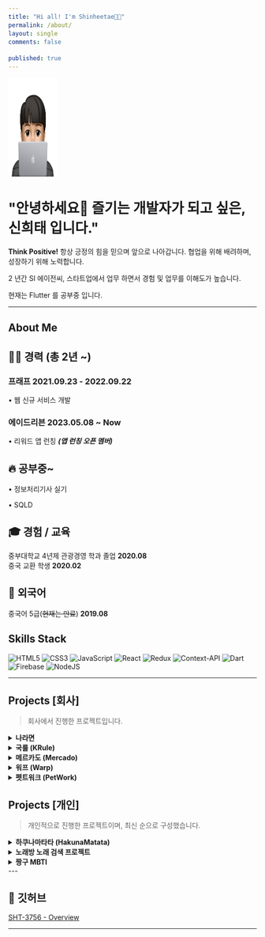 ```yaml
---
title: "Hi all! I'm Shinheetae👋🏻"
permalink: /about/
layout: single
comments: false

published: true
---
```


<img width=100 height=200 src="https://github.com/sht3756/sht3756.github.io/blob/main/assets/images/face1.jpg?raw=true">

# "안녕하세요👋 즐기는 개발자가 되고 싶은, 신희태 입니다."

**Think Positive!** 항상 긍정의 힘을 믿으며 앞으로 나아갑니다.
협업을 위해 배려하며, 성장하기 위해 노력합니다.

2 년간 SI 에이전씨, 스타트업에서 업무 하면서 경험 및 업무를 이해도가 높습니다.

현재는 Flutter 를 공부중 입니다.

---

## About Me

## 👨‍💻 경력 (총 2년 ~)

### 프래프 2021.09.23 - 2022.09.22

• 웹 신규 서비스 개발

### 에이드리븐 2023.05.08 ~ Now

• 리워드 앱 런칭 <b><i>(앱 런칭 오픈 멤버)</i></b>

## 🔥 공부중~

• 정보처리기사 실기

• SQLD

## **🎓 경험 / 교육**

중부대학교 4년제 관광경영 학과 졸업 **2020.08**  
중국 교환 학생 **2020.02**

## **🧳 외국어**

중국어 5급(~~현재는 만료~~) **2019.08**

## Skills Stack

![HTML5](https://img.shields.io/badge/html5-%23E34F26.svg?style=for-the-badge&logo=html5&logoColor=white)
![CSS3](https://img.shields.io/badge/css3-%231572B6.svg?style=for-the-badge&logo=css3&logoColor=white)
![JavaScript](https://img.shields.io/badge/javascript-%23323330.svg?style=for-the-badge&logo=javascript&logoColor=%23F7DF1E)
![React](https://img.shields.io/badge/react-%2320232a.svg?style=for-the-badge&logo=react&logoColor=%2361DAFB)
![Redux](https://img.shields.io/badge/redux-%23593d88.svg?style=for-the-badge&logo=redux&logoColor=white)
![Context-API](https://img.shields.io/badge/Context--Api-000000?style=for-the-badge&logo=react)
![Dart](https://img.shields.io/badge/dart-%230175C2.svg?style=for-the-badge&logo=dart&logoColor=white)
![Firebase](https://img.shields.io/badge/firebase-a08021?style=for-the-badge&logo=firebase&logoColor=ffcd34)
![NodeJS](https://img.shields.io/badge/node.js-6DA55F?style=for-the-badge&logo=node.js&logoColor=white)

<!-- <details>
  <summary><b>Flutter</b></summary>
  <p> - Provider, Bloc, GetX 상태관리 </p>
  <p> - Firebase 적용 </p>
</details>

<details>
  <summary><b>JavaScript</b></summary>
  <p> - es6 </p>
</details>

<details>
  <summary><b>React</b></summary>
  <p> - Redux, ContextAPI 상태관리 </p>
  <p> - 소셜 로그인, 결제API 연동, 페이지네이션기능 등 적용 가능 </p>
</details> -->

---

## Projects [회사]

> 회사에서 진행한 프로젝트입니다.

<details>
  <summary><b>나라면</b></summary>
    <img src="https://raw.githubusercontent.com/sht3756/sht3756.github.io/main/assets/images/project1.jpg" alt="프로젝트">
  
  <div>
    <b><u>프로젝트 소개</u></b>      
  </div>
  <p>매일 1분 투자로 뷰티, 가전, 명품, 패션 등 다양한 경품 응모 후 선물을 받아가세요!</p>
  <p>개인정보 보호법의 강화로 인해 유저의 어떠한 개인정보를 함부로 추척 및 이용할 수 없도록 되었습니다. 나라면의 앱을 통해 개인정보 취득과 제어의 권한을 받을 수 있도록 도움을 주는 앱입니다.</p>

  <div>
    <b><u>기술 스택</u></b>
  </div>
    <p>  - Dart ⇒ 유저단 </p>
    <p>  - Firebase ⇒ 유저단 </p>
    <p>  - vue.js ⇒ 관리자단 </p>
    <p>  - Node, Express ⇒ 관리자단 </p>
  <div>
    <b><u>기능 개발 및 기여도</u></b>
  </div>
    <p> - 70% 이상 기여 (기획, 개발, 리팩토링)</p>  
    <p> - GetX, Bloc 상태관리 사용 </p>
    <p> - GetX -> Bloc 마이그레이션 및 프로젝트 구조 변경 진행</p>        
    <p> - 기능 기획 개발(드래그로 인한 응모 선택 및 기능 구현, FCM 기능 기획 및 개발)</p>
    <p> - 홈 - UI 단 기능 개발(리스트 출력, 더보기, 응모 기능, 댓글 기능 개발, 알림 리스트 출력, 더보기)</p>
    <p> - 나라면 - UI 단 기능 개발(리스트 출력, 더보기, 설문조사 기능)</p>
    <p> - 당첨 결과 - UI 단 기능 개발 (리스트 출력, 더보기 기능) </p>    
    <p> - 즉각적인 피드백 기능을 적용해 유저 딜레이 감소</p>
    <p> - 로그데이터 추적을 위한 스크립트 태그 개발</p>
    <p> - 관리자단 개발</p>        
    <p> - 유저 푸쉬 관리 (토큰, 주제, 즉시, 예약)</p>
    <p> - 유저 구독 관리 (주제 팔로우, 주제 언 팔로우)</p>
    <p> - 홈 배너 관리</p>        
    <button class="about-button" onClick="window.open('https://naramyeon.com/#firstSection','window_name','width=430,height=500,location=no,status=no,scrollbars=yes');">🔗 소개 페이지</button>
    <button class="about-button" onClick="window.open('https://apps.apple.com/kr/app/%EB%82%98%EB%9D%BC%EB%A9%B4-%ED%95%98%EB%A3%A8-1%EB%B6%84-%EA%B0%84%ED%8E%B8-%EA%BD%81%ED%85%8C%ED%81%AC/id6444550618','window_name','width=430,height=500,location=no,status=no,scrollbars=yes');">🔗 애플 스토어</button>
    <button class="about-button" onClick="window.open('https://play.google.com/store/apps/details?id=com.adriven.naramyeon','window_name','width=430,height=500,location=no,status=no,scrollbars=yes');">🔗 구글 스토어</button>

</details>

<details>
  <summary><b>국룰 (KRule)</b></summary>
  <img src="https://github.com/sht3756/sht3756.github.io/blob/main/assets/images/project2.jpeg?raw=true" alt="프로젝트">

  <div>
    <b><u>프로젝트 소개</u></b>      
  </div>
  <p>제철 음식&지역 별 특산품 추천 및 라이브 쇼핑, 레시피 제공, 선물하기 서비스를 제공하는 산지직송 플랫폼 앱. 현재 미오픈 상태입니다.</p>

  <div>
    <b><u>기술 스택</u></b>
  </div>
    <p> - React ⇒ 유저단 </p>
    <p> - Typescript ⇒ 유저단 </p>
    <p> - Mobx => 상태관리 </p>
  <div>
    <b><u>기능 개발 및 기여도</u></b>
  </div>
    <p> - 20% 기여 (퇴사 직전, 기능 개발 보다는 빠르게 api 연동하는 쪽으로 진행 했습니다.)</p>  
    <p> 글 등록 (레시피)</p>
    <p> 리스트 출력 (장보기, 제철음식, 전국 특산품, 라이브 쇼핑, 레시피, 선물 상품관)</p>
    <p> 페이지 네이션 적용 (무한 스크롤- Intersection Observer)</p>
    
</details>

<details>
  <summary><b>메르카도 (Mercado)</b></summary>
  <img src="https://github.com/sht3756/sht3756.github.io/blob/main/assets/images/project3.png?raw=true" alt="프로젝트">
  <div>
    <b><u>프로젝트 소개</u></b>      
  </div>
  <p>요리관련 레시피 제공, 재료 배송 서비스 커뮤니티 페이지입니다.</p>

  <div>
    <b><u>기술 스택</u></b>
  </div>
    <p>  - Dart ⇒ 유저단 </p>
    <p>  - Firebase ⇒ 유저단 </p>
    <p>  - Node, Express ⇒ 관리자단 </p>
    <p>  - vue.js ⇒ 관리자단 </p>
  
  <div>
    <b><u>기능 개발 및 기여도</u></b>
  </div>
    <p> - 90 % 이상 기여</p>
    <p> - 이메일, 소셜 로그인적용 (카카오톡, 네이버, 애플)</p>
    <p> - NHN 웹/앱 결제 API 연동</p>
    <p> - 휴대폰 인증 (CoolSMS)</p>
    <p> - CRUD 적용(리스트 출력, 삭제, 수정)</p>
    <p> - 임시저장 기능 적용</p>
    <p> - 다음 우체국 API 적용 및 배송위치 추적</p>
    <p>- 페이지네이션 적용 (ReactQuery)</p>
</details>

<details>

  <summary><b>워프 (Warp) </b></summary>
  <div style="text-align:center;">
  <img src="https://github.com/sht3756/sht3756.github.io/blob/main/assets/images/project4.png?raw=true" alt="프로젝트" >
  </div>
  <div>
    <b><u>프로젝트 소개</u></b>      
  </div>
  <p> 음원 마스터링 홈페이지입니다.</p>
  <p> 원하는 음원을 첨부하고 음원을 믹싱하거나, 리듬을 변경이 가능한 홈페이지입니다.</p>

  <div>
    <b><u>기술 스택</u></b>
  </div>
    <p>  - React ⇒ 유저단 </p>
    <p>  - Context API ⇒ 상태관리 </p>
  
  <div>
    <b><u>기능 개발 및 기여도</u></b>
  </div>
    <p> - 20 % 기여</p>
    <p> - 다국어 서비스 적용 (데이터 연동 및 스타일) </p>  
    <p> - Drag&Drop 으로 파일 업로드 기능 적용 (파일 용량 제한(200mb))</p>
    <p> - 파일 포맷 후 다운로드 기능 적용 </p>  
    <button class="about-button" onClick="window.open('https://www.warpmastering.com/kr/main','window_name','width=430,height=500,location=no,status=no,scrollbars=yes');">🔗 워프 링크</button>
</details>

<details>
  <summary><b>펫트워크 (PetWork)</b></summary>
  <img src="https://github.com/sht3756/sht3756.github.io/blob/main/assets/images/project5.png?raw=true" alt="프로젝트">
  <div>
    <b><u>프로젝트 소개</u></b>      
  </div>
  <p>반려동물 관련 정보를 공유하는 커뮤니티 사이트 입니다. </p>
  <p>용품 정보, 브랜드, 유저들끼리 정보를 공유할 수 있습니다.</p>

  <div>
    <b><u>기술 스택</u></b>
  </div>
    <p>  - React ⇒ 유저단 </p>
    <p>  - Redux, Context API  ⇒ 상태 관리 </p>
  
  <div>
    <b><u>기능 개발 및 기여도</u></b>
  </div>
    <p> - 100 % 기여</p>
    <p> - 소셜 로그인적용 (카카오톡, 네이버, 애플)</p>
    <p> - CRUD 기능 적용 </p>
    <p> - 페이지네이션 처리 (리스트, 댓글)</p>
    <p> - 추천, 관련 검색어 기능 적용 (구글 자연어 NLP)</p>
    <p> - 공유 기능 적용(카카오 공유)</p>
    <p> - 최근 검색어 기능 적용</p>
    <button class="about-button" onClick="window.open('https://petwork.kr/','window_name','width=430,height=500,location=no,status=no,scrollbars=yes');">🔗 펫트워크 링크</button>
</details>

## Projects [개인]

> 개인적으로 진행한 프로젝트이며, 최신 순으로 구성했습니다.

<details>
  <summary><b>하쿠나마타타 (HakunaMatata)</b></summary>
  <img src="https://github.com/sht3756/sht3756.github.io/blob/main/assets/images/project6.png?raw=true" alt="프로젝트">
 <div>
    <b><u>프로젝트 소개</u></b>      
  </div>
  <p>고민을 이야기하고 위로를 전해주는 익명 고민 상담 커뮤니티 앱입니다.</p>
  <p>고민님이 고민을 작성하면, 위로님이 따듯한 말을 전달할 수 있습니다. 위로의 말은 작성자인 고민님만 확인가능한 서비스입니다.</p>

  <div>
    <b><u>기술 스택</u></b>
  </div>
    <p>  - Dart ⇒ 유저단 </p>
    <p>  - Provider ⇒ 상태 관리 </p>
    <p>  - MVVM 패턴 적용</p>    
  
  <div>
    <b><u>기능 개발 및 기여도</u></b>
  </div>
    <p> - 50 % 기여</p>
    <p> - firebase 소셜 로그인 (구글 로그인 , 애플 로그인)</p>  
    <p> - 고민글 작성 , 조회 , 수정 , 삭제</p>
    <p> - 위로글 작성 , 조회 , 수정 , 삭제</p>
    <p> - 명언 리스트 조회 (Read)</p>
    <p> - 명언 배경 리스트 조회 (Read)</p>
    <p> - 내가 쓴 고민 , 내가 쓴 위로 조회</p>
    <p> - 내가 받은 위로 조회</p>
    <p> - 고민글 , 위로글 페이지 네이션</p>
    <p> - 고민글 검색</p>
    <p> - 고민글 리스트 태그 필터</p>
    <p> - Provider 사용</p>
    <button class="about-button" onClick="window.open('https://apps.apple.com/kr/app/hakunamatata-%EA%B3%A0%EB%AF%BC-%EC%83%81%EB%8B%B4-%EC%BB%A4%EB%AE%A4%EB%8B%88%ED%8B%B0-%EC%95%B1/id6446880691','window_name','width=430,height=500,location=no,status=no,scrollbars=yes');">🔗 하쿠나마타타 링크</button>
</details>
<details>
  <summary><b>노래방 노래 검색 프로젝트</b></summary>
  <img src="https://github.com/sht3756/sht3756.github.io/blob/main/assets/images/project7.png?raw=true" alt="프로젝트">
 <div>
    <b><u>프로젝트 소개</u></b>      
  </div>
  <p>노래방 API 를 통해서 노래를 검색하는 프로젝트를 만들었습니다.</p>

  <div>
    <b><u>기술 스택</u></b>
  </div>
    <p>  - Dart ⇒ 유저단 </p>
    <p>  - Provider ⇒ 상태관리 </p>
    <p>  - MVVM 패턴 적용</p>    
  
  <div>
    <b><u>기능 개발 및 기여도</u></b>
  </div>
    <p> - 100 % 기여</p>
    <p> - Dio를 통한 api 연동</p>  
    <p> - Provider 를 통한 상태관리</p>
    <p> - 노래 제목, 가수 검색을 통한 리스트 출력</p>
    <p> - 필터 적용(노래, 가수, 노래 브랜드)</p>
    
</details>
<details>
  <summary><b>짱구 MBTI</b></summary>
  <img src="https://github.com/sht3756/sht3756.github.io/blob/main/assets/images/project8.png?raw=true" alt="프로젝트">
  <div>
    <b><u>프로젝트 소개</u></b>      
  </div>
  <p>mock-data 를 통해 선택한 답변에 대한 mbti 결과를 출력해주는 프로젝트입니다.</p>

  <div>
    <b><u>기술 스택</u></b>
  </div>
    <p>  - Dart ⇒ 유저단 </p>
    <p>  - Firebase ⇒ 유저단 </p>
    <p>  - Provider => 상태관리 </p>
    <p>  - vue.js ⇒ 관리자단 </p>
  
  <div>
    <b><u>기능 개발 및 기여도</u></b>
  </div>    
    <p> - 100 % 기여</p>
    <p> - mock 데이터를 통한 리스트 출력</p>  
    <p> - Dio 를 통한 API 통신</p>
    <p> - 선택을 통한 결과 도출</p>
</details>
---

## 🔗 깃허브

[SHT-3756 - Overview](https://github.com/sht3756)

---

<style>
  .about-button {
    display: inline-block;
    padding: 7px 14px;
    font-size: 15px;
    cursor: pointer;
    text-align: center;
    text-decoration: none;
    outline: none;
    color: #fff;
    background-color: #04AA6D;
    border: none;
    border-radius: 5px;
    box-shadow: 0 5px #999;
  }
  
  .about-button:hover {background-color: #3e8e41}
  
  .about-button:active {
    background-color: #3e8e41;
    box-shadow: 0 5px #666;
    transform: translateY(4px);
  } 
</style>
<script>
<script>
